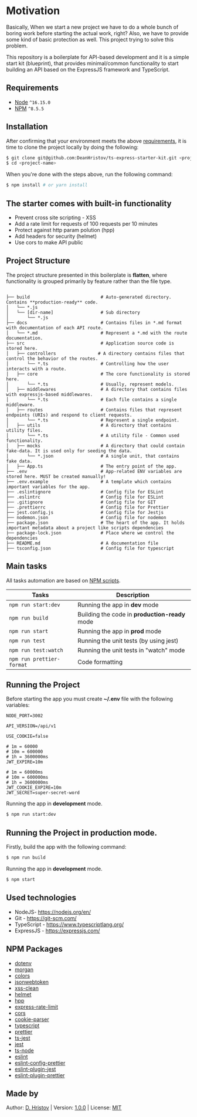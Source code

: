 # Motivation

Basically, When we start a new project we have to do a whole bunch of boring work before starting the actual work,
right? Also, we have to provide some kind of basic protection as well. This project trying to solve this problem.

This repository is a boilerplate for API-based development and it is a simple start kit (blueprint), that provides
minimal/common functionality to start building an API based on the ExpressJS framework and TypeScript.

## Requirements

- [Node](https://nodejs.org/en/) `^16.15.0`
- [NPM](https://www.npmjs.com/) `^8.5.5`

## Installation

After confirming that your environment meets the
above [requirements](#requirements), it is time to clone the project
locally by doing the following:

```bash
$ git clone git@github.com:DeanHristov/ts-express-starter-kit.git <project-name>
$ cd <project-name>
```

When you're done with the steps above, run the following command:

```bash
$ npm install # or yarn install
```

## The starter comes with built-in functionality

- Prevent cross site scripting - XSS
- Add a rate limit for requests of 100 requests per 10 minutes
- Protect against http param polution (hpp)
- Add headers for security (helmet)
- Use cors to make API public

## Project Structure

The project structure presented in this boilerplate is **flatten**, where
functionality is grouped primarily by feature rather than the file type.

```

├── build                           # Auto-generated directory. Contains **production-ready** code.
│   └── *.js
│   └── [dir-name]                  # Sub directory
│       └── *.js
├── docs                            # Contains files in *.md format with documentation of each API route.
│   └── *.md                        # Represent a *.md with the route documentation.
├── src                             # Application source code is stored here.
│   ├── controllers                # A directory contains files that control the behavior of the routes.
│       └── *.ts                    # Controlling how the user interacts with a route.
│   ├── core                        # The core functionality is stored here.
│       └── *.ts                    # Usually, represent models.
│   ├── middlewares                 # A directory that contains files with expressjs-based middlewares.
│       └── *.ts                    # Each file contains a single middleware.
│   ├── routes                      # Contains files that represent endpoints (URIs) and respond to client requests.
│       └── *.ts                    # Represent a single endpoint.
│   ├── utils                       # A directory that contains utility files.
│       └── *.ts                    # A utility file - Common used functionality.
│   ├── mocks                       # A directory that could contain fake-data. It is used only for seeding the data.
│       └── *.json                  # A single unit, that contains fake data.
│   ├── App.ts                      # The entry point of the app.
├── .env                            # App-related ENV variables are stored here. MUST be created manually!
├── .env.example                    # A template which contains important variables for the app.
├── .eslintignore                   # Config file for ESLint
├── .eslintrc                       # Config file for ESLint
├── .gitignore                      # Config file for GIT
├── .prettierrc                     # Config file for Prettier
├── jest.config.js                  # Config file for Jestjs
├── nodemon.json                    # Config file for nodemon
├── package.json                    # The heart of the app. It holds important metadata about a project like scripts dependencies
├── package-lock.json               # Place where we control the dependencies
├── README.md                       # A documentation file
├── tsconfig.json                   # Config file for typescript
```

## Main tasks

All tasks automation are based on [NPM scripts](https://docs.npmjs.com/misc/scripts).

| Tasks                     | Description                                    |
| ------------------------- | ---------------------------------------------- |
| `npm run start:dev`       | Running the app in **dev** mode                |
| `npm run build`           | Building the code in **production-ready** mode |
| `npm run start`           | Running the app in **prod** mode               |
| `npm run test`            | Running the unit tests (by using jest)         |
| `npm run test:watch`      | Running the unit tests in "watch" mode         |
| `npm run prettier-format` | Code formatting                                |

## Running the Project

Before starting the app you must create **~/.env** file with the following
variables:

```dotenv
NODE_PORT=3002

API_VERSION=/api/v1

USE_COOKIE=false

# 1m = 60000
# 10m = 600000
# 1h = 3600000ms
JWT_EXPIRE=10m

# 1m = 60000ms
# 10m = 600000ms
# 1h = 3600000ms
JWT_COOKIE_EXPIRE=10m
JWT_SECRET=super-secret-word
```

Running the app in **development** mode.

```bash
$ npm run start:dev
```

## Running the Project in production mode.

Firstly, build the app with the following command:

```bash
$ npm run build
```

Running the app in **development** mode.

```bash
$ npm start
```

## Used technologies

- NodeJS- https://nodejs.org/en/
- Git - https://git-scm.com/
- TypeScript - https://www.typescriptlang.org/
- ExpressJS - https://expressjs.com/

## NPM Packages

- [dotenv](https://github.com/motdotla/dotenv#readme)
- [morgan](https://github.com/expressjs/morgan)
- [colors](https://github.com/Marak/colors.js)
- [jsonwebtoken](https://github.com/auth0/node-jsonwebtoken)
- [xss-clean](https://github.com/jsonmaur/xss-clean)
- [helmet](https://helmetjs.github.io/)
- [hpp](https://github.com/analog-nico/hpp)
- [express-rate-limit](https://github.com/nfriedly/express-rate-limit)
- [cors](https://github.com/expressjs/cors)
- [cookie-parser](https://www.npmjs.com/package/cookie-parser)
- [typescript](https://www.npmjs.com/package/typescript)
- [prettier](https://www.npmjs.com/package/prettier)
- [ts-jest](https://www.npmjs.com/package/ts-jest)
- [jest](https://www.npmjs.com/package/jest)
- [ts-node](https://www.npmjs.com/package/ts-node)
- [eslint](https://www.npmjs.com/package/eslint)
- [eslint-config-prettier](https://www.npmjs.com/package/eslint-config-prettier)
- [eslint-plugin-jest](https://www.npmjs.com/package/eslint-plugin-jest)
- [eslint-plugin-prettier](https://www.npmjs.com/package/eslint-plugin-prettier)

## Made by

Author: [D. Hristov](https://dhristov.eu/) | Version: [1.0.0](/docs/) |
License: [MIT](https://opensource.org/licenses/MIT)
